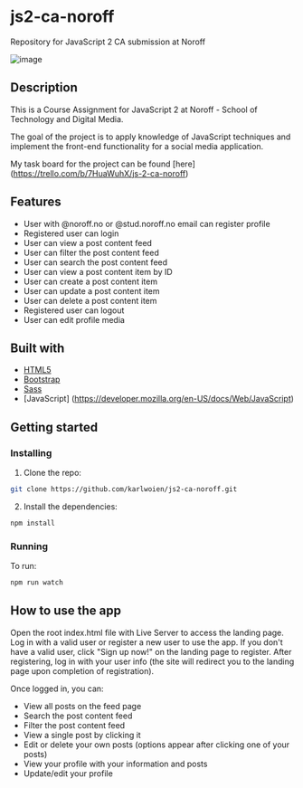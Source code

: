 # js2-ca-noroff
Repository for JavaScript 2 CA submission at Noroff

![image](https://upload.wikimedia.org/wikipedia/commons/6/6a/JavaScript-logo.png)

## Description
This is a Course Assignment for JavaScript 2 at Noroff - School of Technology and Digital Media.

The goal of the project is to apply knowledge of JavaScript techniques and implement the front-end functionality for a social media application.

My task board for the project can be found [here] (https://trello.com/b/7HuaWuhX/js-2-ca-noroff)

## Features
- User with @noroff.no or @stud.noroff.no email can register profile
- Registered user can login
- User can view a post content feed
- User can filter the post content feed
- User can search the post content feed
- User can view a post content item by ID
- User can create a post content item
- User can update a post content item
- User can delete a post content item
- Registered user can logout
- User can edit profile media

## Built with
- [HTML5](https://developer.mozilla.org/en-US/docs/Glossary/HTML5)
- [Bootstrap](https://getbootstrap.com/)
- [Sass](https://sass-lang.com/)
- [JavaScript] (https://developer.mozilla.org/en-US/docs/Web/JavaScript)

## Getting started

### Installing 

1. Clone the repo:

```bash
git clone https://github.com/karlwoien/js2-ca-noroff.git
```

2. Install the dependencies:

```bash
npm install
```


### Running

To run: 

```bash
npm run watch
```

## How to use the app
Open the root index.html file with Live Server to access the landing page. Log in with a valid user or register a new user to use the app. If you don't have a valid user, click "Sign up now!" on the landing page to register. After registering, log in with your user info (the site will redirect you to the landing page upon completion of registration).

Once logged in, you can:
- View all posts on the feed page
- Search the post content feed
- Filter the post content feed
- View a single post by clicking it
- Edit or delete your own posts (options appear after clicking one of your posts)
- View your profile with your information and posts
- Update/edit your profile